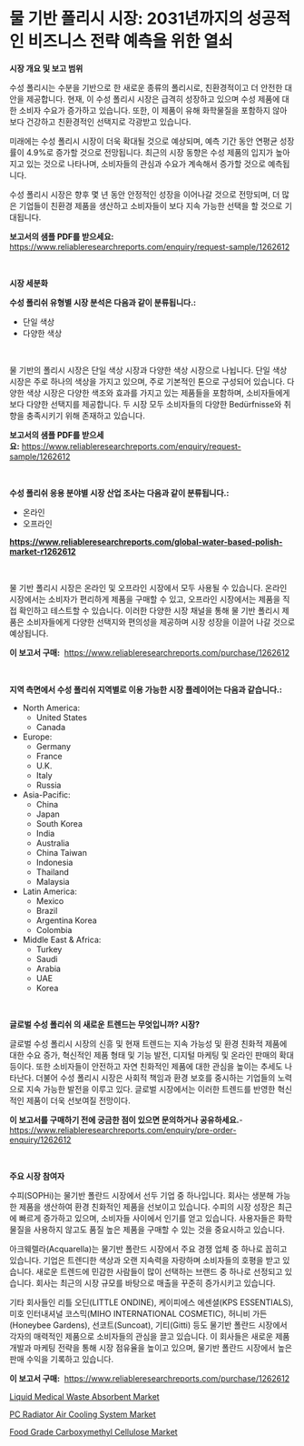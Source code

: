 <p><h1>물 기반 폴리시 시장: 2031년까지의 성공적인 비즈니스 전략 예측을 위한 열쇠</h1></p><p><strong>시장 개요 및 보고 범위</strong></p>
<p><p>수성 폴리시는 수분을 기반으로 한 새로운 종류의 폴리시로, 친환경적이고 더 안전한 대안을 제공합니다. 현재, 이 수성 폴리시 시장은 급격히 성장하고 있으며 수성 제품에 대한 소비자 수요가 증가하고 있습니다. 또한, 이 제품이 유해 화학물질을 포함하지 않아 보다 건강하고 친환경적인 선택지로 각광받고 있습니다.</p><p>미래에는 수성 폴리시 시장이 더욱 확대될 것으로 예상되며, 예측 기간 동안 연평균 성장률이 4.9%로 증가할 것으로 전망됩니다. 최근의 시장 동향은 수성 제품의 입지가 높아지고 있는 것으로 나타나며, 소비자들의 관심과 수요가 계속해서 증가할 것으로 예측됩니다.</p><p>수성 폴리시 시장은 향후 몇 년 동안 안정적인 성장을 이어나갈 것으로 전망되며, 더 많은 기업들이 친환경 제품을 생산하고 소비자들이 보다 지속 가능한 선택을 할 것으로 기대됩니다.</p></p>
<p><strong>보고서의 샘플 PDF를 받으세요:</strong> <a href="https://www.reliableresearchreports.com/enquiry/request-sample/1262612">https://www.reliableresearchreports.com/enquiry/request-sample/1262612</a></p>
<p>&nbsp;</p>
<p><strong>시장 세분화</strong></p>
<p><strong>수성 폴리쉬 유형별 시장 분석은 다음과 같이 분류됩니다.:</strong></p>
<p><ul><li>단일 색상</li><li>다양한 색상</li></ul></p>
<p>&nbsp;</p>
<p><p>물 기반의 폴리시 시장은 단일 색상 시장과 다양한 색상 시장으로 나뉩니다. 단일 색상 시장은 주로 하나의 색상을 가지고 있으며, 주로 기본적인 톤으로 구성되어 있습니다. 다양한 색상 시장은 다양한 색조와 효과를 가지고 있는 제품들을 포함하며, 소비자들에게 보다 다양한 선택지를 제공합니다. 두 시장 모두 소비자들의 다양한 Bedürfnisse와 취향을 충족시키기 위해 존재하고 있습니다.</p></p>
<p><strong>보고서의 샘플 PDF를 받으세요:</strong>&nbsp;<a href="https://www.reliableresearchreports.com/enquiry/request-sample/1262612">https://www.reliableresearchreports.com/enquiry/request-sample/1262612</a></p>
<p>&nbsp;</p>
<p><strong> 수성 폴리쉬 응용 분야별 시장 산업 조사는 다음과 같이 분류됩니다.:</strong></p>
<p><ul><li>온라인</li><li>오프라인</li></ul></p>
<p><strong><a href="https://www.reliableresearchreports.com/global-water-based-polish-market-r1262612">https://www.reliableresearchreports.com/global-water-based-polish-market-r1262612</a></strong></p>
<p>&nbsp;</p>
<p><p>물 기반 폴리시 시장은 온라인 및 오프라인 시장에서 모두 사용될 수 있습니다. 온라인 시장에서는 소비자가 편리하게 제품을 구매할 수 있고, 오프라인 시장에서는 제품을 직접 확인하고 테스트할 수 있습니다. 이러한 다양한 시장 채널을 통해 물 기반 폴리시 제품은 소비자들에게 다양한 선택지와 편의성을 제공하며 시장 성장을 이끌어 나갈 것으로 예상됩니다.</p></p>
<p><strong>이 보고서 구매:</strong>&nbsp; <a href="https://www.reliableresearchreports.com/purchase/1262612">https://www.reliableresearchreports.com/purchase/1262612</a></p>
<p>&nbsp;</p>
<p><strong>지역 측면에서 수성 폴리쉬 지역별로 이용 가능한 시장 플레이어는 다음과 같습니다.:</strong></p>
<p><ul>
    <li>
        North America:
        <ul>
            <li>United States</li>
            <li>Canada</li>
        </ul>
    </li>
    <li>
        Europe:
        <ul>
            <li>Germany</li>
            <li>France</li>
            <li>U.K.</li>
            <li>Italy</li>
            <li>Russia</li>
        </ul>
    </li>
    <li>
        Asia-Pacific:
        <ul>
            <li>China</li>
            <li>Japan</li>
            <li>South Korea</li>
            <li>India</li>
            <li>Australia</li>
            <li>China Taiwan</li>
            <li>Indonesia</li>
            <li>Thailand</li>
            <li>Malaysia</li>
        </ul>
    </li>
    <li>
        Latin America:
        <ul>
            <li>Mexico</li>
            <li>Brazil</li>
            <li>Argentina Korea</li>
            <li>Colombia</li>
        </ul>
    </li>
    <li>
        Middle East & Africa:
        <ul>
            <li>Turkey</li>
            <li>Saudi</li>
            <li>Arabia</li>
            <li>UAE</li>
            <li>Korea</li>
        </ul>
    </li>
    </ul></p>
<p>&nbsp;</p>
<p><strong>글로벌 수성 폴리쉬 의 새로운 트렌드는 무엇입니까? 시장?</strong></p>
<p><p>글로벌 수성 폴리시 시장의 신흥 및 현재 트렌드는 지속 가능성 및 환경 친화적 제품에 대한 수요 증가, 혁신적인 제품 형태 및 기능 발전, 디지털 마케팅 및 온라인 판매의 확대 등이다. 또한 소비자들이 안전하고 자연 친화적인 제품에 대한 관심을 높이는 추세도 나타난다. 더불어 수성 폴리시 시장은 사회적 책임과 환경 보호를 중시하는 기업들의 노력으로 지속 가능한 발전을 이루고 있다. 글로벌 시장에서는 이러한 트렌드를 반영한 혁신적인 제품이 더욱 선보여질 전망이다.</p></p>
<p><strong>이 보고서를 구매하기 전에 궁금한 점이 있으면 문의하거나 공유하세요.</strong>- <a href="https://www.reliableresearchreports.com/enquiry/pre-order-enquiry/1262612">https://www.reliableresearchreports.com/enquiry/pre-order-enquiry/1262612</a></p>
<p>&nbsp;</p>
<p><strong>주요 시장 참여자</strong></p>
<p><p>수피(SOPHi)는 물기반 폴란드 시장에서 선두 기업 중 하나입니다. 회사는 생분해 가능한 제품을 생산하여 환경 친화적인 제품을 선보이고 있습니다. 수피의 시장 성장은 최근에 빠르게 증가하고 있으며, 소비자들 사이에서 인기를 얻고 있습니다. 사용자들은 화학 물질을 사용하지 않고도 품질 높은 제품을 구매할 수 있는 것을 중요시하고 있습니다.</p><p>아크웨렐라(Acquarella)는 물기반 폴란드 시장에서 주요 경쟁 업체 중 하나로 꼽히고 있습니다. 기업은 트렌디한 색상과 오랜 지속력을 자랑하며 소비자들의 호평을 받고 있습니다. 새로운 트렌드에 민감한 사람들이 많이 선택하는 브랜드 중 하나로 선정되고 있습니다. 회사는 최근의 시장 규모를 바탕으로 매출을 꾸준히 증가시키고 있습니다.</p><p>기타 회사들인 리틀 오딘(LITTLE ONDINE), 케이피에스 에센셜(KPS ESSENTIALS), 미호 인터내셔널 코스믹(MIHO INTERNATIONAL COSMETIC), 허니비 가든(Honeybee Gardens), 선코트(Suncoat), 기티(Gitti) 등도 물기반 폴란드 시장에서 각자의 매력적인 제품으로 소비자들의 관심을 끌고 있습니다. 이 회사들은 새로운 제품 개발과 마케팅 전략을 통해 시장 점유율을 높이고 있으며, 물기반 폴란드 시장에서 높은 판매 수익을 기록하고 있습니다.</p></p>
<p><strong>이 보고서 구매:</strong>&nbsp;&nbsp;<a href="https://www.reliableresearchreports.com/purchase/1262612">https://www.reliableresearchreports.com/purchase/1262612</a></p>
<p><p><a href="https://www.linkedin.com/pulse/liquid-medical-waste-absorbent-market-size-growing-forecasted-wkxkf?trackingId=DhJuIqSujC56%2B11aD0zfyA%3D%3D">Liquid Medical Waste Absorbent Market</a></p><p><a href="https://www.linkedin.com/pulse/insights-pc-radiator-air-cooling-system-market-size-analysing-srnvf?trackingId=v7OUZ%2F9ZiBH1H5iMOBhQdg%3D%3D">PC Radiator Air Cooling System Market</a></p><p><a href="https://www.linkedin.com/pulse/food-grade-carboxymethyl-cellulose-market-size-share-amp-trends-hgjxf?trackingId=ARylG07zRTfRas%2FZhGFSiw%3D%3D">Food Grade Carboxymethyl Cellulose Market</a></p></p>